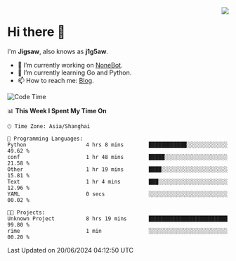 <a href="#">
  <img align="right" src="https://github-readme-stats.vercel.app/api?username=j1g5awi&count_private=true&show_icons=true&title_color=80070B&text_color=B3B3B3&bg_color=212121&icon_color=80070B" />
</a>

# Hi there 👋

I'm **Jigsaw**, also knows as **j1g5aw**.

- 🔭 I’m currently working on [NoneBot](https://github.com/nonebot).
- 🌱 I’m currently learning Go and Python.
- 📫 How to reach me: [Blog](https://blog.maddestroyer.xyz/).

<!--START_SECTION:waka-->
![Code Time](http://img.shields.io/badge/Code%20Time-1%2C490%20hrs%2050%20mins-blue)

📊 **This Week I Spent My Time On** 

```text
🕑︎ Time Zone: Asia/Shanghai

💬 Programming Languages: 
Python                   4 hrs 8 mins        ████████████░░░░░░░░░░░░░   49.62 % 
conf                     1 hr 48 mins        █████░░░░░░░░░░░░░░░░░░░░   21.58 % 
Other                    1 hr 19 mins        ████░░░░░░░░░░░░░░░░░░░░░   15.81 % 
Text                     1 hr 4 mins         ███░░░░░░░░░░░░░░░░░░░░░░   12.96 % 
YAML                     0 secs              ░░░░░░░░░░░░░░░░░░░░░░░░░   00.02 % 

🐱‍💻 Projects: 
Unknown Project          8 hrs 19 mins       █████████████████████████   99.80 % 
rime                     1 min               ░░░░░░░░░░░░░░░░░░░░░░░░░   00.20 % 
```


 Last Updated on 20/06/2024 04:12:50 UTC
<!--END_SECTION:waka-->
